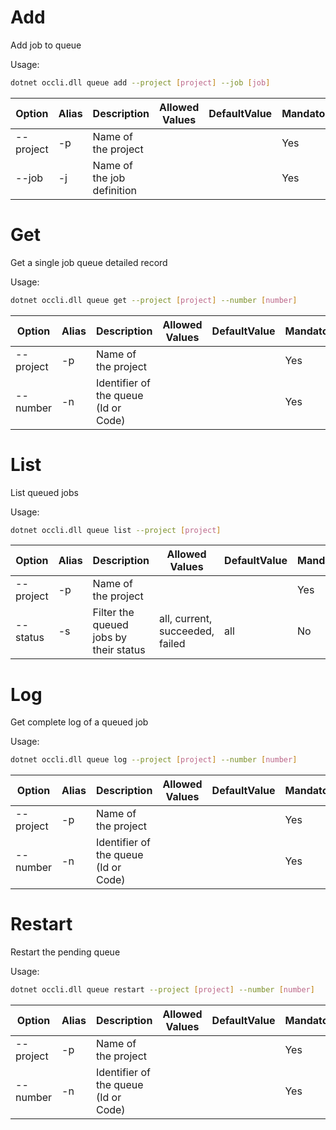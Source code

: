 # Add

Add job to queue

Usage: 
```sh
dotnet occli.dll queue add --project [project] --job [job]
```

| Option | Alias | Description | Allowed Values | DefaultValue | Mandatory |
| --- | --- | --- | --- | --- | --- |
| --project | -p | Name of the project ||| Yes |
| --job | -j | Name of the job definition ||| Yes |

# Get
Get a single job queue detailed record

Usage: 
```sh
dotnet occli.dll queue get --project [project] --number [number]
```

| Option | Alias | Description | Allowed Values | DefaultValue | Mandatory |
| --- | --- | --- | --- | --- | --- |
| --project | -p | Name of the project ||| Yes |
| --number | -n | Identifier of the queue (Id or Code) ||| Yes |

# List
List queued jobs

Usage: 
```sh
dotnet occli.dll queue list --project [project]
```

| Option | Alias | Description | Allowed Values | DefaultValue | Mandatory |
| --- | --- | --- | --- | --- | --- |
| --project | -p | Name of the project ||| Yes |
| --status | -s | Filter the queued jobs by their status | all, current, succeeded, failed | all | No |

# Log
Get complete log of a queued job

Usage: 
```sh
dotnet occli.dll queue log --project [project] --number [number]
```

| Option | Alias | Description | Allowed Values | DefaultValue | Mandatory |
| --- | --- | --- | --- | --- | --- |
| --project | -p | Name of the project ||| Yes |
| --number | -n | Identifier of the queue (Id or Code) ||| Yes |

# Restart
Restart the pending queue

Usage: 
```sh
dotnet occli.dll queue restart --project [project] --number [number]
```

| Option | Alias | Description | Allowed Values | DefaultValue | Mandatory |
| --- | --- | --- | --- | --- | --- |
| --project | -p | Name of the project ||| Yes |
| --number | -n | Identifier of the queue (Id or Code) ||| Yes |